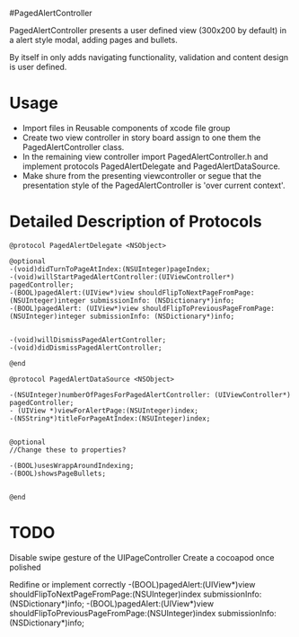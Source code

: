 #PagedAlertController

PagedAlertController presents a user defined view (300x200 by default) in a alert style modal, adding pages and bullets.

By itself in only adds navigating functionality, validation and content design is user defined.

# Usage

- Import files in Reusable components of xcode file group
- Create two view controller in story board assign to one them the PagedAlertController class.
- In the remaining view controller import PagedAlertController.h and implement protocols PagedAlertDelegate and PagedAlertDataSource.
- Make shure from the presenting viewcontroller or segue that the presentation style of the PagedAlertController is 'over current context'.


# Detailed Description of Protocols


```shell objective-c
@protocol PagedAlertDelegate <NSObject>

@optional
-(void)didTurnToPageAtIndex:(NSUInteger)pageIndex;
-(void)willStartPagedAlertController:(UIViewController*) pagedController;
-(BOOL)pagedAlert:(UIView*)view shouldFlipToNextPageFromPage:(NSUInteger)integer submissionInfo: (NSDictionary*)info;
-(BOOL)pagedAlert: (UIView*)view shouldFlipToPreviousPageFromPage:(NSUInteger)integer submissionInfo: (NSDictionary*)info;


-(void)willDismissPagedAlertController;
-(void)didDismissPagedAlertController;

@end

@protocol PagedAlertDataSource <NSObject>

-(NSUInteger)numberOfPagesForPagedAlertController: (UIViewController*) pagedController;
- (UIView *)viewForAlertPage:(NSUInteger)index;
-(NSString*)titleForPageAtIndex:(NSUInteger)index;


@optional
//Change these to properties?

-(BOOL)usesWrappAroundIndexing;
-(BOOL)showsPageBullets;


@end
```




# TODO

Disable swipe gesture of the UIPageController
Create a cocoapod once polished

Redifine or implement correctly 
-(BOOL)pagedAlert:(UIView*)view shouldFlipToNextPageFromPage:(NSUInteger)index submissionInfo: (NSDictionary*)info;
-(BOOL)pagedAlert:(UIView*)view shouldFlipToPreviousPageFromPage:(NSUInteger)index submissionInfo: (NSDictionary*)info;



